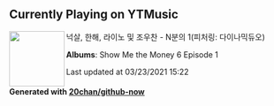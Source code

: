 ## Currently Playing on YTMusic

[<img align="left" width="100" src="https://lh3.googleusercontent.com/smGHaKk5affg8pwKcwivJjPNB801XE68rNkFp8ndJTxJvxvw1zITsStd43A5EkNkecu3q_sJn89kkEhe">](https://music.youtube.com/watch?v=o-qto9XYRso)

넉살, 한해, 라이노 및 조우찬 - N분의 1(피처링: 다이나믹듀오)

**Albums**: Show Me the Money 6 Episode 1

Last updated at 03/23/2021 15:22

#### Generated with [20chan/github-now](https://github.com/20chan/github-now)


<!--
**20chan/20chan** is a ✨ _special_ ✨ repository because its `README.md` (this file) appears on your GitHub profile.

Here are some ideas to get you started:

- 🔭 I’m currently working on ...
- 🌱 I’m currently learning ...
- 👯 I’m looking to collaborate on ...
- 🤔 I’m looking for help with ...
- 💬 Ask me about ...
- 📫 How to reach me: ...
- 😄 Pronouns: ...
- ⚡ Fun fact: ...
-->
